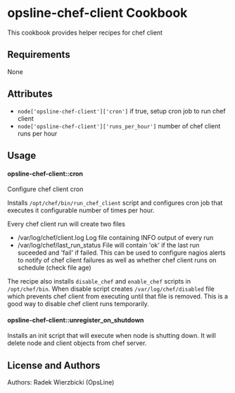 opsline-chef-client Cookbook
=========================
This cookbook provides helper recipes for chef client


Requirements
------------
None


Attributes
----------
* `node['opsline-chef-client']['cron']`
if true, setup cron job to run chef client
* `node['opsline-chef-client']['runs_per_hour']`
number of chef client runs per hour


Usage
-----
#### opsline-chef-client::cron
Configure chef client cron

Installs `/opt/chef/bin/run_chef_client` script and configures cron job
that executes it configurable number of times per hour.

Every chef client run will create two files
* /var/log/chef/client.log
Log file containing INFO output of every run
* /var/log/chef/last_run_status
File will contain 'ok' if the last run suceeded and 'fail' if failed.
This can be used to configure nagios alerts to notify of chef client failures
as well as whether chef client runs on schedule (check file age)

The recipe also installs `disable_chef` and `enable_chef` scripts 
in `/opt/chef/bin`. When disable script creates `/var/log/chef/disabled` file
which prevents chef client from executing until that file is removed.
This is a good way to disable chef client runs temporarily.


#### opsline-chef-client::unregister_on_shutdown
Installs an init script that will execute when node is shutting down.
It will delete node and client objects from chef server.


License and Authors
-------------------
Authors: Radek Wierzbicki (OpsLine)
